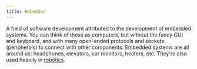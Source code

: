 ```yaml
---
title: Embedded
---
```


A field of software development attributed to the development of embedded systems. You can think of these as computers, but without the fancy GUI and keyboard, and with many open-ended protocols and sockets (peripherals) to connect with other components. Embedded systems are all around us: headphones, elevators, car monitors, heaters, etc. They're also used heavily in [robotics](/tags/robotics).

